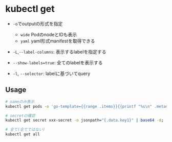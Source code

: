 # kubectl get

* `-o`でoutputの形式を指定
  * `wide` PodのnodeとIDも表示
  * `yaml` yaml形式manifestを取得できる

* `-L`,`--label-columns`: 表示するlabelを指定する
* `--show-labels=true`: 全てのlabelを表示する
* `-l`, `--selector`: labelに基づいてquery


## Usage

```sh
# nameのみ表示
kubectl get pods -o 'go-template={{range .items}}{{printf "%s\n" .metadata.name}}{{end}}'

# secretの確認
kubectl get secret xxx-secret -o jsonpath="{.data.key1}" | base64 -d; 

# 全て(全てではない)
kubectl get all
```

